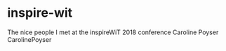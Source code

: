 # inspire-wit
The nice people I met at the inspireWiT 2018 conference
Caroline Poyser CarolinePoyser
